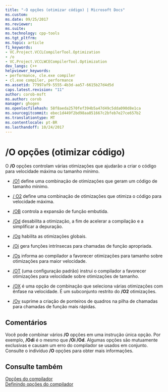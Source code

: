 ```yaml
---
title: "-O opções (otimizar código) | Microsoft Docs"
ms.custom: 
ms.date: 09/25/2017
ms.reviewer: 
ms.suite: 
ms.technology: cpp-tools
ms.tgt_pltfrm: 
ms.topic: article
f1_keywords:
- VC.Project.VCCLCompilerTool.Optimization
- /o
- VC.Project.VCCLWCECompilerTool.Optimization
dev_langs: C++
helpviewer_keywords:
- performance, cle.exe compiler
- cl.exe compiler, performance
ms.assetid: 77997af9-5555-4b3d-aa57-6615b27d4d5d
caps.latest.revision: "11"
author: corob-msft
ms.author: corob
manager: ghogen
ms.openlocfilehash: 58f8aeda2570fef394b5a47d49c5dda090d8e1ca
ms.sourcegitcommit: ebec1d449f2bd98aa851667c2bfeb7e27ce657b2
ms.translationtype: MT
ms.contentlocale: pt-BR
ms.lasthandoff: 10/24/2017
---
```

# <a name="o-options-optimize-code"></a>/O opções (otimizar código)

O **/O** opções controlam várias otimizações que ajudarão a criar o código para velocidade máxima ou tamanho mínimo.

- [/O1](../../build/reference/o1-o2-minimize-size-maximize-speed.md) define uma combinação de otimizações que geram um código de tamanho mínimo.

- [/ O2](../../build/reference/o1-o2-minimize-size-maximize-speed.md) define uma combinação de otimizações que otimiza o código para velocidade máxima.

- [/OB](../../build/reference/ob-inline-function-expansion.md) controla a expansão de função embutida.

- [/Od](../../build/reference/od-disable-debug.md) desabilita a otimização, a fim de acelerar a compilação e a simplificar a depuração.

- [/Og](../../build/reference/og-global-optimizations.md) habilita as otimizações globais.

- [/Oi](../../build/reference/oi-generate-intrinsic-functions.md) gera funções intrínsecas para chamadas de função apropriada.

- [/Os](../../build/reference/os-ot-favor-small-code-favor-fast-code.md) informa ao compilador a favorecer otimizações para tamanho sobre otimizações para maior velocidade.

- [/OT](../../build/reference/os-ot-favor-small-code-favor-fast-code.md) (uma configuração padrão) instrui o compilador a favorecer otimizações para velocidade sobre otimizações de tamanho.

- [/OX](../../build/reference/ox-full-optimization.md) é uma opção de combinação que seleciona várias otimizações com ênfase na velocidade. É um subconjunto restrito do **/O2** otimizações.

- [/Oy](../../build/reference/oy-frame-pointer-omission.md) suprime a criação de ponteiros de quadros na pilha de chamadas para chamadas de função mais rápidas.

## <a name="remarks"></a>Comentários

Você pode combinar vários **/O** opções em uma instrução única opção. Por exemplo, **/Odi** é o mesmo que **/Oi /Od**. Algumas opções são mutuamente exclusivas e causam um erro do compilador se usados em conjunto. Consulte o indivíduo **/O** opções para obter mais informações.

## <a name="see-also"></a>Consulte também

[Opções do compilador](../../build/reference/compiler-options.md)   
[Definindo opções do compilador](../../build/reference/setting-compiler-options.md)